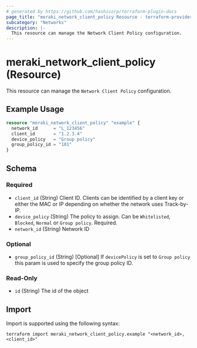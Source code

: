 ```yaml
---
# generated by https://github.com/hashicorp/terraform-plugin-docs
page_title: "meraki_network_client_policy Resource - terraform-provider-meraki"
subcategory: "Networks"
description: |-
  This resource can manage the Network Client Policy configuration.
---
```


# meraki_network_client_policy (Resource)

This resource can manage the `Network Client Policy` configuration.

## Example Usage

```terraform
resource "meraki_network_client_policy" "example" {
  network_id      = "L_123456"
  client_id       = "1.2.3.4"
  device_policy   = "Group policy"
  group_policy_id = "101"
}
```

<!-- schema generated by tfplugindocs -->
## Schema

### Required

- `client_id` (String) Client ID. Clients can be identified by a client key or either the MAC or IP depending on whether the network uses Track-by-IP.
- `device_policy` (String) The policy to assign. Can be `Whitelisted`, `Blocked`, `Normal` or `Group policy`. Required.
- `network_id` (String) Network ID

### Optional

- `group_policy_id` (String) [Optional] If `devicePolicy` is set to `Group policy` this param is used to specify the group policy ID.

### Read-Only

- `id` (String) The id of the object

## Import

Import is supported using the following syntax:

```shell
terraform import meraki_network_client_policy.example "<network_id>,<client_id>"
```

